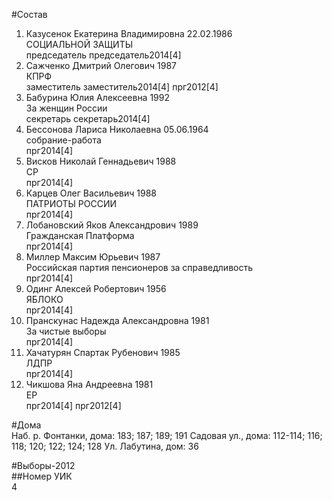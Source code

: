 #Состав  
1. Казусенок Екатерина Владимировна 22.02.1986  
    СОЦИАЛЬНОЙ ЗАЩИТЫ  
    председатель председатель2014[4]  
2. Сажченко Дмитрий Олегович 1987  
    КПРФ  
    заместитель заместитель2014[4] прг2012[4]  
3. Бабурина Юлия Алексеевна 1992  
    За женщин России  
    секретарь секретарь2014[4]  
4. Бессонова Лариса Николаевна 05.06.1964  
    собрание-работа      
    прг2014[4]  
5. Висков Николай Геннадьевич 1988  
    СР  
    прг2014[4]  
6. Карцев Олег Васильевич 1988  
    ПАТРИОТЫ РОССИИ  
    прг2014[4]  
7. Лобановский Яков Александрович 1989  
    Гражданская Платформа  
    прг2014[4]  
8. Миллер Максим Юрьевич 1987  
    Российская партия пенсионеров за справедливость  
    прг2014[4]  
9. Одинг Алексей Робертович 1956  
    ЯБЛОКО  
    прг2014[4]  
10. Пранскунас Надежда Александровна 1981  
    За чистые выборы  
    прг2014[4]  
11. Хачатурян Спартак Рубенович 1985  
    ЛДПР  
    прг2014[4]  
12. Чикшова Яна Андреевна 1981  
    ЕР  
    прг2014[4] прг2012[4]  
  
#Дома  
Наб. р. Фонтанки, дома: 183; 187; 189; 191 Садовая ул., дома: 112-114; 116; 118; 120; 122; 124; 128 Ул. Лабутина, дом: 36  
  
#Выборы-2012  
##Номер УИК  
4  
